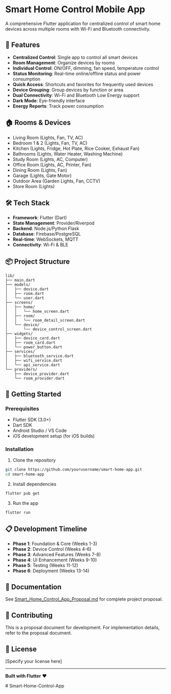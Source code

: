 # Smart Home Control Mobile App

A comprehensive Flutter application for centralized control of smart home devices across multiple rooms with Wi-Fi and Bluetooth connectivity.

## 📱 Features

- **Centralized Control**: Single app to control all smart devices
- **Room Management**: Organize devices by rooms
- **Individual Control**: ON/OFF, dimming, fan speed, temperature control
- **Status Monitoring**: Real-time online/offline status and power consumption
- **Quick Access**: Shortcuts and favorites for frequently used devices
- **Device Grouping**: Group devices by function or area
- **Dual Connectivity**: Wi-Fi and Bluetooth Low Energy support
- **Dark Mode**: Eye-friendly interface
- **Energy Reports**: Track power consumption

## 🏠 Rooms & Devices

- Living Room (Lights, Fan, TV, AC)
- Bedroom 1 & 2 (Lights, Fan, TV, AC)
- Kitchen (Lights, Fridge, Hot Plate, Rice Cooker, Exhaust Fan)
- Bathrooms (Lights, Water Heater, Washing Machine)
- Study Room (Lights, AC, Computer)
- Office Room (Lights, AC, Printer, Fan)
- Dining Room (Lights, Fan)
- Garage (Lights, Gate Motor)
- Outdoor Area (Garden Lights, Fan, CCTV)
- Store Room (Lights)

## 🛠 Tech Stack

- **Framework**: Flutter (Dart)
- **State Management**: Provider/Riverpod
- **Backend**: Node.js/Python Flask
- **Database**: Firebase/PostgreSQL
- **Real-time**: WebSockets, MQTT
- **Connectivity**: Wi-Fi & BLE

## 📦 Project Structure

```
lib/
├── main.dart
├── models/
│   ├── device.dart
│   ├── room.dart
│   └── user.dart
├── screens/
│   ├── home/
│   │   └── home_screen.dart
│   ├── room/
│   │   └── room_detail_screen.dart
│   └── device/
│       └── device_control_screen.dart
├── widgets/
│   ├── device_card.dart
│   ├── room_card.dart
│   └── power_button.dart
├── services/
│   ├── bluetooth_service.dart
│   ├── wifi_service.dart
│   └── api_service.dart
└── providers/
    ├── device_provider.dart
    └── room_provider.dart
```

## 🚀 Getting Started

### Prerequisites

- Flutter SDK (3.0+)
- Dart SDK
- Android Studio / VS Code
- iOS development setup (for iOS builds)

### Installation

1. Clone the repository
```bash
git clone https://github.com/yourusername/smart-home-app.git
cd smart-home-app
```

2. Install dependencies
```bash
flutter pub get
```

3. Run the app
```bash
flutter run
```

## 📋 Development Timeline

- **Phase 1**: Foundation & Core (Weeks 1-3)
- **Phase 2**: Device Control (Weeks 4-6)
- **Phase 3**: Advanced Features (Weeks 7-8)
- **Phase 4**: UI Enhancement (Weeks 9-10)
- **Phase 5**: Testing (Weeks 11-12)
- **Phase 6**: Deployment (Weeks 13-14)

## 📄 Documentation

See [Smart_Home_Control_App_Proposal.md](./Smart_Home_Control_App_Proposal.md) for complete project proposal.

## 🤝 Contributing

This is a proposal document for development. For implementation details, refer to the proposal document.

## 📝 License

[Specify your license here]

---

**Built with Flutter** ❤️

#   S m a r t - H o m e - C o n t r o l - A p p  
 